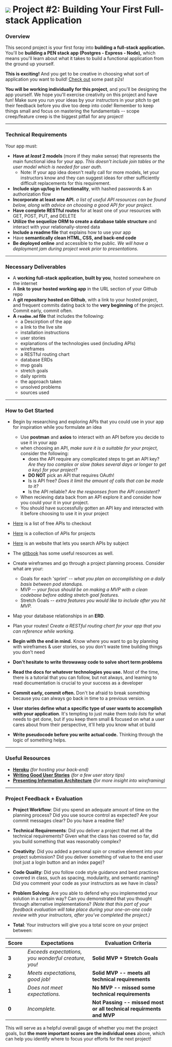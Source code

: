 # ![](https://ga-dash.s3.amazonaws.com/production/assets/logo-9f88ae6c9c3871690e33280fcf557f33.png) Project #2: Building Your First Full-stack Application

### Overview

This second project is your first foray into **building a full-stack application.** You'll be **building a PEN stack app (Postgres - Express - Node),** which means you'll learn about what it takes to build a functional application from the ground up yourself.

**This is exciting!** And you get to be creative in choosing what sort of application you want to build! [Check out](https://gawdiseattle.gitbook.io/wdi/11-projects/past-projects/project2) some past p2s!

**You will be working individually for this project**, and you'll be designing the app yourself. We hope you'll exercise creativity on this project and have fun! Make sure you run your ideas by your instructors in your pitch to get their feedback before you dive too deep into code! Remember to keep things small and focus on mastering the fundamentals -- scope creep/feature creep is the biggest pitfall for any project!

---

### Technical Requirements

Your app must:

* **Have at _least_ 2 models** (more if they make sense) that represents the main functional idea for your app. _This doesn't include join tables or the user model which is needed for user auth._
    * Note: If your app idea doesn't really call for more models, let your instructors know and they can suggest ideas for other sufficiently difficult replacements for this requirement.
* **Include sign up/log in functionality**, with hashed passwords & an authorization flow
* **Incorporate at least one API.** _a list of useful API resources can be found below, along with advice on choosing a good API for your project_.
* **Have complete RESTful routes** for at least one of your resources with GET, POST, PUT, and DELETE
* **Utilize the sequelize ORM to create a database table structure** and interact with your relationally-stored data
* **Include a readme file** that explains how to use your app
* Have **semantically clean HTML, CSS, and back-end code**
* **Be deployed online** and accessible to the public. _We will have a deployment jam during project week prior to presentations._

---

### Necessary Deliverables

* A **working full-stack application, built by you**, hosted somewhere on the internet
* A **link to your hosted working app** in the URL section of your Github repo
* A **git repository hosted on Github**, with a link to your hosted project,  and frequent commits dating back to the **very beginning** of the project. Commit early, commit often.
* **A ``readme.md`` file** that includes the following:
  * a Descirption of the app
  * a link to the live site
  * installation instructions
  * user stories
  * explanations of the technologies used (including APIs)  
  * wireframes
  * a RESTful routing chart 
  * database ERDs
  * mvp goals
  * stretch goals
  * daily sprints
  * the approach taken
  * unsolved problems
  * sources used 

---

### How to Get Started

* Begin by researching and exploring APIs that you could use in your app for inspiration while you formulate an idea
  * Use **postman** and **axios** to interact with an API before you decide to use it in your app
  * when choosing an API, _make sure it is a suitable for your project,_ consider the following:
    * does the API require any complicated steps to get an API key? _Are they too complex or slow (takes several days or longer to get a key) for your project?_
    * **DO NOT** pick an API that requires OAuth!
    * Is is API free? _Does it limit the amount of calls that can be made to it?_
    * Is the API reliable? _Are the responses from the API consistent?_
  * When recieving data back from an API explore it and consider how you could your it in your project.
  * You should have successfully gotten an API key and interacted with it before choosing to use it in your project 

* [Here](https://github.com/public-apis/public-apis) is a list of free APIs to checkout
* [Here](https://apilist.fun/) is a collection of APIs for projects
* [Here](https://www.programmableweb.com/) is an website that lets you search APIs by subject
*  The [gitbook](https://gawdiseattle.gitbook.io/wdi/12-resources/apis) has some useful resources as well.

* Create wireframes and go through a project planning process. Consider what are your:
    * Goals for each 'sprint' -- _what you plan on accomplishing on a daily basis between pod standups._
    * MVP -- _your focus should be on making a MVP with a clean codebase before adding stretch goal features._
    * Stretch Goals -- _extra features you would like to include after you hit MVP._
* Map your database relationships in an **ERD**.
* Plan your routes! _Create a RESTful routing chart for your app that you can reference while working._ 
* **Begin with the end in mind.** Know where you want to go by planning with wireframes & user stories, so you don't waste time building things you don't need
* **Don't hesitate to write throwaway code to solve short term problems**
* **Read the docs for whatever technologies you use.** Most of the time, there is a tutorial that you can follow, but not always, and learning to read documentation is crucial to your success as a developer
* **Commit early, commit often.** Don't be afraid to break something because you can always go back in time to a previous version.
* **User stories define what a specific type of user wants to accomplish with your application**. It's tempting to just make them _todo lists_ for what needs to get done, but if you keep them small & focused on what a user cares about from their perspective, it'll help you know what ot build
* **Write pseudocode before you write actual code.** Thinking through the logic of something helps.

---

### Useful Resources

* **[Heroku](http://www.heroku.com)** _(for hosting your back-end)_
* **[Writing Good User Stories](http://www.mariaemerson.com/user-stories/)** _(for a few user story tips)_
* **[Presenting Information Architecture](http://webstyleguide.com/wsg3/3-information-architecture/4-presenting-information.html)** _(for more insight into wireframing)_

---

### Project Feedback + Evaluation

* __Project Workflow__: Did you spend an adequate amount of time on the planning process? Did you use source control as expected? Are your commit messages clear? Do you have a readme file?

* __Technical Requirements__: Did you deliver a project that met all the technical requirements? Given what the class has covered so far, did you build something that was reasonably complex?

* __Creativity__: Did you added a personal spin or creative element into your project submission? Did you deliver something of value to the end user (not just a login button and an index page)?

* __Code Quality__: Did you follow code style guidance and best practices covered in class, such as spacing, modularity, and semantic naming? Did you comment your code as your instructors as we have in class?

* __Problem Solving__: Are you able to defend why you implemented your solution in a certain way? Can you demonstrated that you thought through alternative implementations? _(Note that this part of your feedback evaluation will take place during your one-on-one code review with your instructors, after you've completed the project.)_

* __Total__: Your instructors will give you a total score on your project between:

| Score | Expectations | Evaluation Criteria |
| ----- | ------------ | ------------------ |
| **3** | _Exceeds expectations, you wonderful creature, you!_ | **Solid MVP + Stretch Goals**
| **2** | _Meets expectations, good job!_ | **Solid MVP -- meets all technical requirements** 
| **1** | _Does not meet expectations._ | **No MVP -- missed some technical requirements**
| **0** | _Incomplete._ | **Not Passing -- missed most or all technical requirments and MVP**

 This will serve as a helpful overall gauge of whether you met the project goals, but __the more important scores are the individual ones__ above, which can help you identify where to focus your efforts for the next project!

